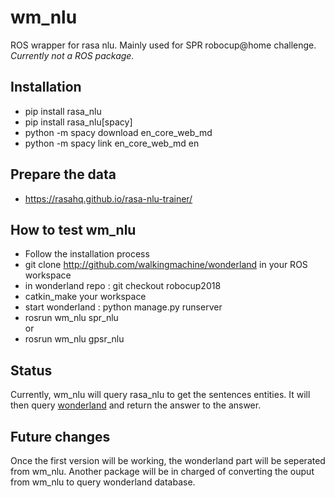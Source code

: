 # wm_nlu
ROS wrapper for rasa nlu. Mainly used for SPR robocup@home challenge.  
*Currently not a ROS package.*

## Installation
* pip install rasa_nlu
* pip install rasa_nlu[spacy]
* python -m spacy download en_core_web_md
* python -m spacy link en_core_web_md en

## Prepare the data
* https://rasahq.github.io/rasa-nlu-trainer/

## How to test wm_nlu
* Follow the installation process
* git clone http://github.com/walkingmachine/wonderland in your ROS workspace
* in wonderland repo : git checkout robocup2018
* catkin_make your workspace
* start wonderland : python manage.py runserver
* rosrun wm_nlu spr_nlu  
or  
* rosrun wm_nlu gpsr_nlu

## Status

Currently, wm_nlu will query rasa_nlu to get the sentences entities. It will then query [wonderland](https://github.com/walkingmachine/wonderland) and return the answer to the answer.

## Future changes

Once the first version will be working, the wonderland part will be seperated from wm_nlu. Another package will be in charged of converting the ouput from wm_nlu to query wonderland database.
